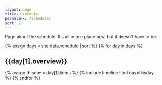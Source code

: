 ```yaml
---
layout: page
title: Schedule
permalink: /schedule/
sort: 2
---
```


Page about the schedule. It's all in one place now, but it doesn't have to be.

{% assign days = site.data.schedule | sort %}
{% for day in days %}

## {{day[1].overview}}

{% assign thisday = day[1].items %}
{% include timeline.html day=thisday %}
{% endfor %}
